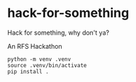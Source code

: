 # hack-for-something

Hack for something, why don't ya?

An RFS Hackathon

```
python -m venv .venv
source .venv/bin/activate
pip install .
```
